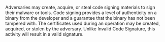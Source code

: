 Adversaries may create, acquire, or steal code signing materials to sign their malware or tools. Code signing provides a level of authenticity on a binary from the developer and a guarantee that the binary has not been tampered with. The certificates used during an operation may be created, acquired, or stolen by the adversary. Unlike Invalid Code Signature, this activity will result in a valid signature.
